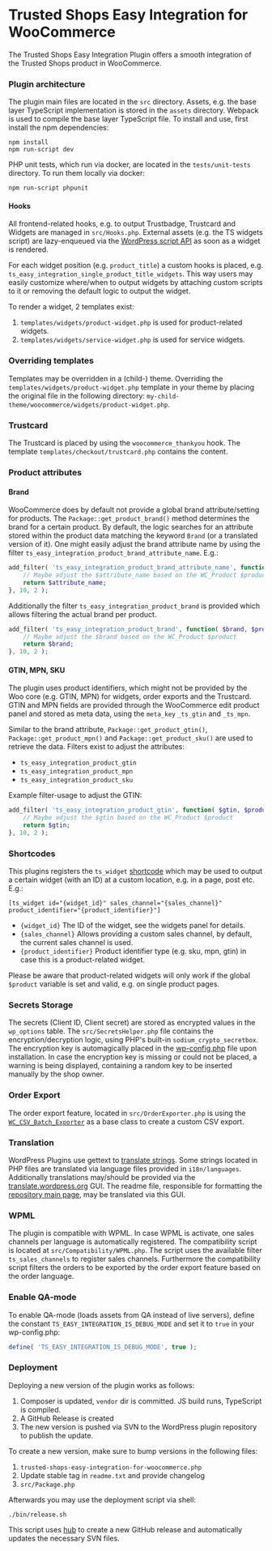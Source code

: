# Trusted Shops Easy Integration for WooCommerce

The Trusted Shops Easy Integration Plugin offers a smooth integration of the Trusted Shops product in WooCommerce.

### Plugin architecture

The plugin main files are located in the `src` directory. Assets, e.g. the base layer TypeScript implementation is stored in the `assets` directory.
Webpack is used to compile the base layer TypeScript file. To install and use, first install the npm dependencies:

```
npm install
npm run-script dev
```

PHP unit tests, which run via docker, are located in the `tests/unit-tests` directory. To run them locally via docker:

```
npm run-script phpunit
```

#### Hooks

All frontend-related hooks, e.g. to output Trustbadge, Trustcard and Widgets are managed in `src/Hooks.php`. External assets (e.g. the TS widgets script) are lazy-enqueued
via the [WordPress script API](https://developer.wordpress.org/reference/functions/wp_enqueue_script/) as soon as a widget is rendered.

For each widget position (e.g. `product_title`) a custom hooks is placed, e.g. `ts_easy_integration_single_product_title_widgets`. This way users may easily customize where/when
to output widgets by attaching custom scripts to it or removing the default logic to output the widget.

To render a widget, 2 templates exist:

1. `templates/widgets/product-widget.php` is used for product-related widgets.
2. `templates/widgets/service-widget.php` is used for service widgets.

### Overriding templates

Templates may be overridden in a (child-) theme. Overriding the `templates/widgets/product-widget.php` template in your theme 
by placing the original file in the following directory: `my-child-theme/woocommerce/widgets/product-widget.php`.

### Trustcard

The Trustcard is placed by using the `woocommerce_thankyou` hook. The template `templates/checkout/trustcard.php` contains the content.

### Product attributes

#### Brand

WooCommerce does by default not provide a global brand attribute/setting for products. The `Package::get_product_brand()` method determines 
the brand for a certain product. By default, the logic searches for an attribute stored within the product data matching the keyword `Brand` (or a translated version of it). 
One might easily adjust the brand attribute name by using the filter `ts_easy_integration_product_brand_attribute_name`. E.g.:

```php
add_filter( 'ts_easy_integration_product_brand_attribute_name', function( $attribute_name, $product ) {
    // Maybe adjust the $attribute_name based on the WC_Product $product
    return $attribute_name;
}, 10, 2 );
```

Additionally the filter `ts_easy_integration_product_brand` is provided which allows filtering the actual brand per product.

```php
add_filter( 'ts_easy_integration_product_brand', function( $brand, $product ) {
    // Maybe adjust the $brand based on the WC_Product $product
    return $brand;
}, 10, 2 );
```

#### GTIN, MPN, SKU

The plugin uses product identifiers, which might not be provided by the Woo core (e.g. GTIN, MPN) for widgets, order exports and the Trustcard.
GTIN and MPN fields are provided through the WooCommerce edit product panel and stored as meta data, using the `meta_key` `_ts_gtin` and `_ts_mpn`.

Similar to the brand attribute, `Package::get_product_gtin()`, `Package::get_product_mpn()` and `Package::get_product_sku()` are used to retrieve the data.
Filters exist to adjust the attributes:

* `ts_easy_integration_product_gtin`
* `ts_easy_integration_product_mpn`
* `ts_easy_integration_product_sku`

Example filter-usage to adjust the GTIN:

```php
add_filter( 'ts_easy_integration_product_gtin', function( $gtin, $product ) {
    // Maybe adjust the $gtin based on the WC_Product $product
    return $gtin;
}, 10, 2 );
```

### Shortcodes

This plugins registers the `ts_widget` [shortcode](https://codex.wordpress.org/Shortcode_API) which may be used to
output a certain widget (with an ID) at a custom location, e.g. in a page, post etc. E.g.:

`[ts_widget id="{widget_id}" sales_channel="{sales_channel}" product_identifier="{product_identifier}"]`

* `{widget_id}` The ID of the widget, see the widgets panel for details.
* `{sales_channel}` Allows providing a custom sales channel, by default, the current sales channel is used.
* `{product_identifier}` Product identifier type (e.g. sku, mpn, gtin) in case this is a product-related widget.

Please be aware that product-related widgets will only work if the global `$product` variable is set and valid, e.g. on single product pages.

### Secrets Storage

The secrets (Client ID, Client secret) are stored as encrypted values in the `wp_options` table. The `src/SecretsHelper.php` file contains the 
encryption/decryption logic, using PHP's built-in `sodium_crypto_secretbox`. The encryption key is automagically placed in the [wp-config.php](https://wordpress.org/support/article/editing-wp-config-php/) file
upon installation. In case the encryption key is missing or could not be placed, a warning is being displayed, containing a random key to be inserted manually by the shop owner.

### Order Export

The order export feature, located in `src/OrderExporter.php` is using the [`WC_CSV_Batch_Exporter`](https://github.com/woocommerce/woocommerce/blob/trunk/plugins/woocommerce/includes/export/abstract-wc-csv-batch-exporter.php) as a base class to create a custom CSV export.

### Translation

WordPress Plugins use gettext to [translate strings](https://developer.wordpress.org/plugins/internationalization/how-to-internationalize-your-plugin/). Some strings located in PHP files are translated
via language files provided in `i18n/languages`. Additionally translations may/should be provided via the [translate.wordpress.org](https://translate.wordpress.org/projects/wp-plugins/trusted-shops-easy-integration-for-woocommerce/) GUI. The
readme file, responsible for formatting the [repository main page](https://wordpress.org/plugins/trusted-shops-easy-integration-for-woocommerce/), may be translated via this GUI.

### WPML

The plugin is compatible with WPML. In case WPML is activate, one sales channels per language is automatically registered. The compatibility script
is located at `src/Compatibility/WPML.php`. The script uses the available filter `ts_sales_channels` to register sales channels. Furthermore the compatibility
script filters the orders to be exported by the order export feature based on the order language.

### Enable QA-mode

To enable QA-mode (loads assets from QA instead of live servers), define the constant `TS_EASY_INTEGRATION_IS_DEBUG_MODE` and set it to `true` in your wp-config.php:

```php
define( 'TS_EASY_INTEGRATION_IS_DEBUG_MODE', true );
```

### Deployment

Deploying a new version of the plugin works as follows:

1. Composer is updated, `vendor` dir is committed. JS build runs, TypeScript is compiled.
2. A GitHub Release is created
3. The new version is pushed via SVN to the WordPress plugin repository to publish the update.

To create a new version, make sure to bump versions in the following files:

1. `trusted-shops-easy-integration-for-woocommerce.php`
2. Update stable tag in `readme.txt` and provide changelog
3. `src/Package.php`

Afterwards you may use the deployment script via shell:

```
./bin/release.sh
```

This script uses [hub](https://github.com/github/hub) to create a new GitHub release and automatically updates the necessary SVN files.